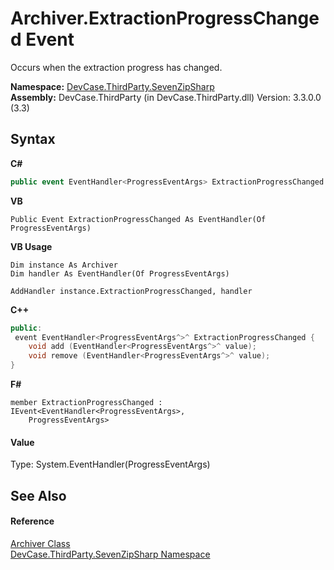 # Archiver.ExtractionProgressChanged Event
 

Occurs when the extraction progress has changed.

**Namespace:**&nbsp;<a href="N_DevCase_ThirdParty_SevenZipSharp">DevCase.ThirdParty.SevenZipSharp</a><br />**Assembly:**&nbsp;DevCase.ThirdParty (in DevCase.ThirdParty.dll) Version: 3.3.0.0 (3.3)

## Syntax

**C#**<br />
``` C#
public event EventHandler<ProgressEventArgs> ExtractionProgressChanged
```

**VB**<br />
``` VB
Public Event ExtractionProgressChanged As EventHandler(Of ProgressEventArgs)
```

**VB Usage**<br />
``` VB Usage
Dim instance As Archiver
Dim handler As EventHandler(Of ProgressEventArgs)

AddHandler instance.ExtractionProgressChanged, handler

```

**C++**<br />
``` C++
public:
 event EventHandler<ProgressEventArgs^>^ ExtractionProgressChanged {
	void add (EventHandler<ProgressEventArgs^>^ value);
	void remove (EventHandler<ProgressEventArgs^>^ value);
}
```

**F#**<br />
``` F#
member ExtractionProgressChanged : IEvent<EventHandler<ProgressEventArgs>,
    ProgressEventArgs>

```


#### Value
Type: System.EventHandler(ProgressEventArgs)

## See Also


#### Reference
<a href="T_DevCase_ThirdParty_SevenZipSharp_Archiver">Archiver Class</a><br /><a href="N_DevCase_ThirdParty_SevenZipSharp">DevCase.ThirdParty.SevenZipSharp Namespace</a><br />